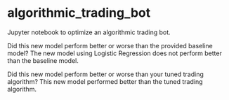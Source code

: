 # algorithmic_trading_bot
Jupyter notebook to optimize an algorithmic trading bot.

Did this new model perform better or worse than the provided baseline model? 
    The new model using Logistic Regression does not perform better than the baseline model.

Did this new model perform better or worse than your tuned trading algorithm?
    This new model performed better than the tuned trading algorithm.